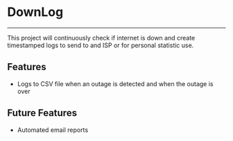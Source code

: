 # DownLog

---

This project will continuously check if internet is down and create timestamped logs to send to and ISP
or for personal statistic use.

## Features

- Logs to CSV file when an outage is detected and when the outage is over


## Future Features

- Automated email reports
